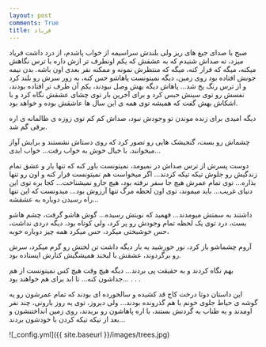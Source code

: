 ```yaml
---
layout: post
comments: True
title: فریاد
---
```

صبح با صدای جیغ های ریز ولی بلندش سراسیمه از خواب پاشدم، از درد داشت فریاد میزد،  ته صداش شنیدم که به عشقش که یکم اونطرف تر ازش داره با ترس نگاهش میکنه، میگه که فرار کنه،  میگه که منتظرش نمونه و ممکنه نفر بعدی اون باشه. 
بدن نیمه جونش افتاده بود روی زمین،  دیگه نمیتونست پاهاشو حس کنه،  به زور سرش رو بلند کرد و از ترس رنگ یخ شد...  پاهاش دیگه بهش وصل نبودند،  یکم آن طرف تر افتاده بودند،  نفسش رو توی سینش حبس کرد و برای آخرین بار توی چشای عشقش نگاه کرد و با اشکاش بهش گفت که همیشه توی همه ی این سال ها عاشقش بوده و خواهد بود. 

دیگه امیدی برای زنده موندن تو وجودش نبود، صداش کم کم توی زوزه ی ظالمانه ی اره برقی گم شد. 

چشماش رو بست، گنجیشک هایی رو تصور کرد که روی دستاش نشستند و برایش آواز میخوانند.  با خیال خوش به خواب رفت...  خواب ابدی... 
 
دوست پسرش از ترس صداش در نمیومد،  نمیتونست باور کنه که تنها یار و عشق تمام زندگیش رو جلوش تیکه تیکه کردند...  اگر میخواست هم نمیتونست فرار کنه و اون رو تنها بذاره...  توی تمام عمرش هیچ جا سفر نرفته بود،  هیچ جارو نمیشناخت...  کجا بره توی این دنیای غریب...  باید میموند،  توی اون لحظه مرگ تنها آرزوش بود...  میدونست که این تنها راه رسیدن دوباره به عشقشه... 

داشتند به سمتش میومدند... فهمید که نوبتش رسیده...  گوش هاشو گرفت،  چشم هاشو بست، درد توی یک لحظه تمام وجودش رو پر کرد،  ولی کوتاه بود،  دیگه دردی نداشت،  حس خوشبختی میکرد،  حس میکرد همه چیز دوباره خوبه، 

آروم چشماشو باز کرد، نور خورشید یه بار دیگه داشت تن لختش رو گرم میکرد،  سرش رو برگردوند،  عشقش با لبخند همیشگیش کنارش ایستاده بود.  

بهم نگاه کردند و به حقیقت پی بردند...  دیگه هیچ وقت هیچ کس نمیتونست از هم جداشون کنه...  تا ابد برای هم خواهند بود...
.
.
.

این داستان دوتا درخت کاج قد کشیده و سالخورده ای بودند که تمام عمرشون رو یه گوشه ی حیاط جلوی خونم با هم گذرونده بودند...  ولی دیروز، توی یه روز بارونی،  چند نفر اومدند و یه طناب به گردنش بستند،  با اره پاهاشون رو بریدند، روی زمین انداختنشون و بعد از تیکه تیکه کردن با خودشون بردند...

![_config.yml]({{ site.baseurl }}/images/trees.jpg)


